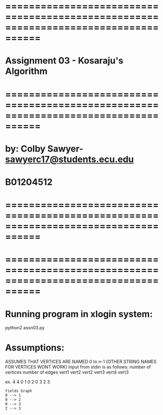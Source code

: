 # ====================================================================================
#      Assignment 03 - Kosaraju's Algorithm
# ====================================================================================
# by: Colby Sawyer- sawyerc17@students.ecu.edu
# B01204512
# ====================================================================================
# ====================================================================================

# Running program in xlogin system:
python2 assn03.py

# Assumptions:
ASSUMES THAT VERTICES ARE NAMED 0 to n-1 (OTHER STRING NAMES FOR VERTICES WONT WORK)
Input from stdin is as follows:
    number of vertices
    number of edges
    vert1 vert2
    vert2 vert3
    vert4 vert3

ex.
    4
    4
    0 1
    0 2
    0 3
    2 3

    Yields Graph
    0 --> 1
    0 --> 2
    0 --> 3
    2 --> 3
